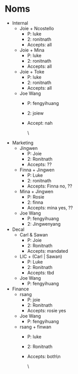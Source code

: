 # Noms

* Internal
  * Joie + Ncostello
    * P: luke
    * 2: ronitnath
    * Accepts: all
  * Joie + Mina
    * P: luke
    * 2: ronitnath
    * Accepts: all
  * Joie + Toke
    * P: luke
    * 2: ronitnath
    * Accepts: all
  * Joe Wang
    * P: fengyihuang
    * 2: joiew
    * Accept: nah

      \
* Marketing
  * Jingwen
    * P: Joie
    * 2: Ronitnath
    * Accepts: ??
  * Finna + Jingwen
    * P: Luke
    * 2: ronitnath
    * Accepts: Finna no, ??
  * Mina + Jingwen
    * P: Rosie
    * 2: finna
    * Accepts: mina yes, ??
  * Joe Wang
    * P: fengyihuang
    * 2: Jingwenyang
* Decal
  * Carl & Sawan
    * P: Joie
    * 2: Ronitnath
    * Accepts: mandated
  * LIC + (Carl | Sawan)
    * P: Luke
    * 2: Ronitnath
    * Accepts: tbd
  * Joe Wang
    * P: fengyihuang
* Finance
  * rsang
    * P: joie
    * 2: Ronitnath
    * Accepts: rosie yes
  * Joe Wang
    * P: fengyihuang
  * rsang + finwan
    * P: luke
    * 2: Ronitnath
    * Accepts: both\n

      \